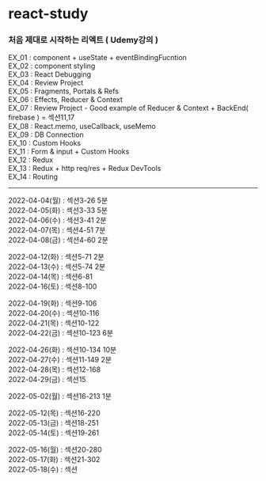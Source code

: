# react-study
### 처음 제대로 시작하는 리엑트 ( Udemy강의 )

EX_01 : component + useState + eventBindingFucntion  
EX_02 : component styling  
EX_03 : React Debugging  
EX_04 : Review Project  
EX_05 : Fragments, Portals & Refs  
EX_06 : Effects, Reducer & Context  
EX_07 : Review Project - Good example of Reducer & Context + BackEnd( firebase ) = 섹션11,17  
EX_08 : React.memo, useCallback, useMemo  
EX_09 : DB Connection  
EX_10 : Custom Hooks  
EX_11 : Form & input + Custom Hooks  
EX_12 : Redux  
EX_13 : Redux + http req/res + Redux DevTools  
EX_14 : Routing

------------
2022-04-04(월) : 섹션3-26 5분  
2022-04-05(화) : 섹션3-33 5분  
2022-04-06(수) : 섹션3-41 2분  
2022-04-07(목) : 섹션4-51 7분  
2022-04-08(금) : 섹션4-60 2분


2022-04-12(화) : 섹션5-71 2분  
2022-04-13(수) : 섹션5-74 2분  
2022-04-14(목) : 섹션6-81  
2022-04-16(토) : 섹션8-100  

2022-04-19(화) : 섹션9-106  
2022-04-20(수) : 섹션10-116  
2022-04-21(목) : 섹션10-122  
2022-04-22(금) : 섹션10-123 6분  

2022-04-26(화) : 섹션10-134 10분  
2022-04-27(수) : 섹션11-149 2분  
2022-04-28(목) : 섹션12-168  
2022-04-29(금) : 섹션15  

2022-05-02(월) : 섹션16-213 1분  

2022-05-12(목) : 섹션16-220  
2022-05-13(금) : 섹션18-251  
2022-05-14(토) : 섹션19-261

2022-05-16(월) : 섹션20-280  
2022-05-17(화) : 섹션21-302  
2022-05-18(수) : 섹션
